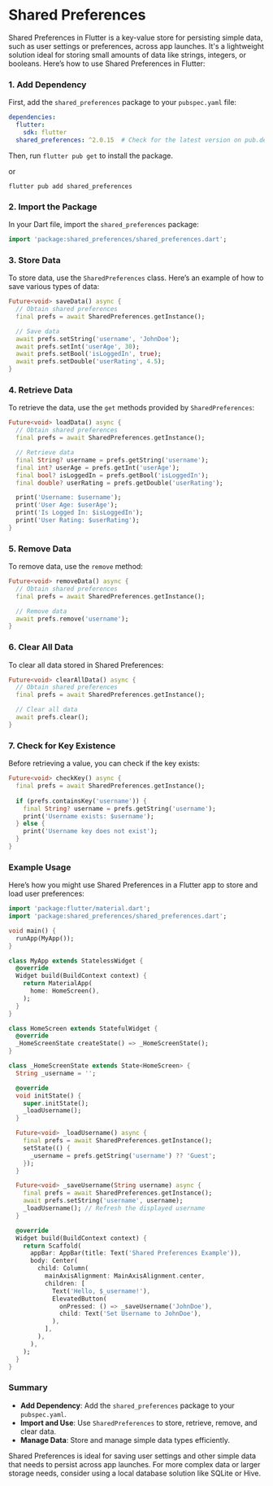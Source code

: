 # Shared Preferences

Shared Preferences in Flutter is a key-value store for persisting simple data, such as user settings or preferences, across app launches. It's a lightweight solution ideal for storing small amounts of data like strings, integers, or booleans. Here’s how to use Shared Preferences in Flutter:

### 1. **Add Dependency**

First, add the `shared_preferences` package to your `pubspec.yaml` file:

```yaml
dependencies:
  flutter:
    sdk: flutter
  shared_preferences: ^2.0.15  # Check for the latest version on pub.dev
```

Then, run `flutter pub get` to install the package.

or 

```
flutter pub add shared_preferences
```

### 2. **Import the Package**

In your Dart file, import the `shared_preferences` package:

```dart
import 'package:shared_preferences/shared_preferences.dart';
```

### 3. **Store Data**

To store data, use the `SharedPreferences` class. Here’s an example of how to save various types of data:

```dart
Future<void> saveData() async {
  // Obtain shared preferences
  final prefs = await SharedPreferences.getInstance();

  // Save data
  await prefs.setString('username', 'JohnDoe');
  await prefs.setInt('userAge', 30);
  await prefs.setBool('isLoggedIn', true);
  await prefs.setDouble('userRating', 4.5);
}
```

### 4. **Retrieve Data**

To retrieve the data, use the `get` methods provided by `SharedPreferences`:

```dart
Future<void> loadData() async {
  // Obtain shared preferences
  final prefs = await SharedPreferences.getInstance();

  // Retrieve data
  final String? username = prefs.getString('username');
  final int? userAge = prefs.getInt('userAge');
  final bool? isLoggedIn = prefs.getBool('isLoggedIn');
  final double? userRating = prefs.getDouble('userRating');

  print('Username: $username');
  print('User Age: $userAge');
  print('Is Logged In: $isLoggedIn');
  print('User Rating: $userRating');
}
```

### 5. **Remove Data**

To remove data, use the `remove` method:

```dart
Future<void> removeData() async {
  // Obtain shared preferences
  final prefs = await SharedPreferences.getInstance();

  // Remove data
  await prefs.remove('username');
}
```

### 6. **Clear All Data**

To clear all data stored in Shared Preferences:

```dart
Future<void> clearAllData() async {
  // Obtain shared preferences
  final prefs = await SharedPreferences.getInstance();

  // Clear all data
  await prefs.clear();
}
```

### 7. **Check for Key Existence**

Before retrieving a value, you can check if the key exists:

```dart
Future<void> checkKey() async {
  final prefs = await SharedPreferences.getInstance();
  
  if (prefs.containsKey('username')) {
    final String? username = prefs.getString('username');
    print('Username exists: $username');
  } else {
    print('Username key does not exist');
  }
}
```

### **Example Usage**

Here’s how you might use Shared Preferences in a Flutter app to store and load user preferences:

```dart
import 'package:flutter/material.dart';
import 'package:shared_preferences/shared_preferences.dart';

void main() {
  runApp(MyApp());
}

class MyApp extends StatelessWidget {
  @override
  Widget build(BuildContext context) {
    return MaterialApp(
      home: HomeScreen(),
    );
  }
}

class HomeScreen extends StatefulWidget {
  @override
  _HomeScreenState createState() => _HomeScreenState();
}

class _HomeScreenState extends State<HomeScreen> {
  String _username = '';

  @override
  void initState() {
    super.initState();
    _loadUsername();
  }

  Future<void> _loadUsername() async {
    final prefs = await SharedPreferences.getInstance();
    setState(() {
      _username = prefs.getString('username') ?? 'Guest';
    });
  }

  Future<void> _saveUsername(String username) async {
    final prefs = await SharedPreferences.getInstance();
    await prefs.setString('username', username);
    _loadUsername(); // Refresh the displayed username
  }

  @override
  Widget build(BuildContext context) {
    return Scaffold(
      appBar: AppBar(title: Text('Shared Preferences Example')),
      body: Center(
        child: Column(
          mainAxisAlignment: MainAxisAlignment.center,
          children: [
            Text('Hello, $_username!'),
            ElevatedButton(
              onPressed: () => _saveUsername('JohnDoe'),
              child: Text('Set Username to JohnDoe'),
            ),
          ],
        ),
      ),
    );
  }
}
```

### Summary

- **Add Dependency**: Add the `shared_preferences` package to your `pubspec.yaml`.
- **Import and Use**: Use `SharedPreferences` to store, retrieve, remove, and clear data.
- **Manage Data**: Store and manage simple data types efficiently.

Shared Preferences is ideal for saving user settings and other simple data that needs to persist across app launches. For more complex data or larger storage needs, consider using a local database solution like SQLite or Hive.